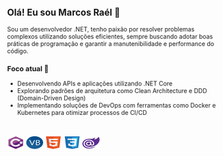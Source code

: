 ##  Olá! Eu sou Marcos Raél 👋

Sou um desenvolvedor .NET, tenho paixão por resolver problemas complexos utilizando soluções eficientes, sempre buscando adotar boas práticas de programação e garantir a manutenibilidade e performance do código.

### Foco atual 🚀

* Desenvolvendo APIs e aplicações utilizando .NET Core
* Explorando padrões de arquitetura como Clean Architecture e DDD (Domain-Driven Design)
* Implementando soluções de DevOps com ferramentas como Docker e Kubernetes para otimizar processos de CI/CD

##
<div style="display: inline_block"><br>
  <img align="center" alt="Rael-Csharp" height="30" width="40" src="https://raw.githubusercontent.com/devicons/devicon/master/icons/csharp/csharp-original.svg">
  <img align="center" alt="Rael-VB" height="30" width="40" src="https://raw.githubusercontent.com/devicons/devicon/master/icons/visualbasic/visualbasic-original.svg">
  <img align="center" alt="Rael-HTML" height="30" width="40" src="https://raw.githubusercontent.com/devicons/devicon/master/icons/html5/html5-original.svg">
  <img align="center" alt="Rael-CSS" height="30" width="40" src="https://raw.githubusercontent.com/devicons/devicon/master/icons/css3/css3-original.svg">
  <img align="center" alt="Rael-Blazor" height="30" width="40" src="https://raw.githubusercontent.com/devicons/devicon/master/icons/blazor/blazor-original.svg">
 <!-- <img align="center" alt="Rael-Js" height="30" width="40" src="https://raw.githubusercontent.com/devicons/devicon/master/icons/javascript/javascript-plain.svg"> 
  <img align="center" alt="Rael-Ts" height="30" width="40" src="https://raw.githubusercontent.com/devicons/devicon/master/icons/typescript/typescript-plain.svg">
  <img align="center" alt="Rael-React" height="30" width="40" src="https://raw.githubusercontent.com/devicons/devicon/master/icons/react/react-original.svg">
  <img align="center" alt="Rael-Python" height="30" width="40" src="https://raw.githubusercontent.com/devicons/devicon/master/icons/python/python-original.svg"> -->
</div>


